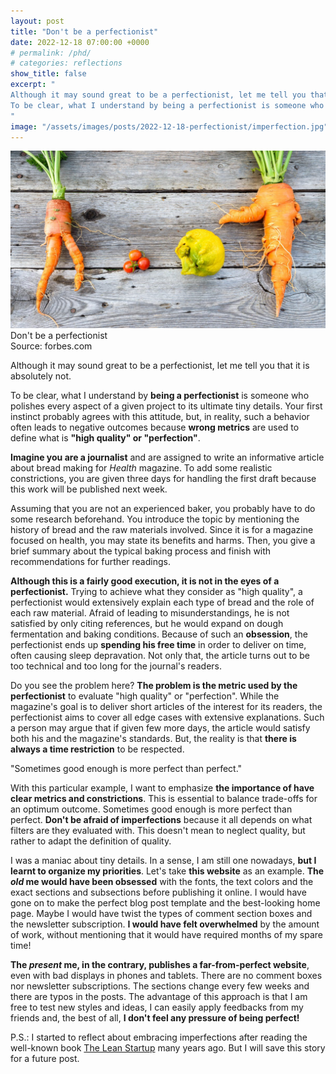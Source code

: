 ```yaml
---
layout: post
title: "Don't be a perfectionist"
date: 2022-12-18 07:00:00 +0000
# permalink: /phd/
# categories: reflections
show_title: false
excerpt: "
Although it may sound great to be a perfectionist, let me tell you that it is absolutely not.
To be clear, what I understand by being a perfectionist is someone who polishes every aspect of a given project to its ultimate tiny details.
"
image: "/assets/images/posts/2022-12-18-perfectionist/imperfection.jpg"
---
```


<div class="cover-image">
  <div class="image-container">
    <img src="/assets/images/posts/2022-12-18-perfectionist/imperfection.jpg">
  </div>
  <div class="image-text">
    <div class="main-title">Don't be a perfectionist</div>
  </div>
  <div class="image-caption">Source: forbes.com</div>
</div>

Although it may sound great to be a perfectionist, let me tell you that it is absolutely not.

To be clear, what I understand by **being a perfectionist** is someone who polishes every aspect of a given project to its ultimate tiny details.
Your first instinct probably agrees with this attitude, but, in reality, such a behavior often leads to negative outcomes because **wrong metrics** are used to define what is **"high quality" or "perfection"**.

**Imagine you are a journalist** and are assigned to write an informative article about bread making for _Health_ magazine.
To add some realistic constrictions, you are given three days for handling the first draft because this work will be published next week.

Assuming that you are not an experienced baker, you probably have to do some research beforehand.
You introduce the topic by mentioning the history of bread and the raw materials involved.
Since it is for a magazine focused on health, you may state its benefits and harms.
Then, you give a brief summary about the typical baking process and finish with recommendations for further readings.

**Although this is a fairly good execution, it is not in the eyes of a perfectionist.**
Trying to achieve what they consider as "high quality", a perfectionist would extensively explain each type of bread and the role of each raw material.
Afraid of leading to misunderstandings, he is not satisfied by only citing references, but he would expand on dough fermentation and baking conditions.
Because of such an **obsession**, the perfectionist ends up **spending his free time** in order to deliver on time, often causing sleep depravation.
Not only that, the article turns out to be too technical and too long for the journal's readers.

Do you see the problem here? **The problem is the metric used by the perfectionist** to evaluate "high quality" or "perfection".
While the magazine's goal is to deliver short articles of the interest for its readers, the perfectionist aims to cover all edge cases with extensive explanations.
Such a person may argue that if given few more days, the article would satisfy both his and the magazine's standards.
But, the reality is that **there is always a time restriction** to be respected.

<div class="quote-container">
  <div class="quote">
    "Sometimes good enough is more perfect than perfect."
  </div>
</div>

With this particular example, I want to emphasize **the importance of have clear metrics and constrictions**.
This is essential to balance trade-offs for an optimum outcome.
Sometimes good enough is more perfect than perfect.
**Don't be afraid of imperfections** because it all depends on what filters are they evaluated with.
This doesn't mean to neglect quality, but rather to adapt the definition of quality.
 
I was a maniac about tiny details.
In a sense, I am still one nowadays, **but I learnt to organize my priorities**.
Let's take **this website** as an example.
**The _old_ me would have been obsessed** with the fonts, the text colors and the exact sections and subsections before publishing it online.
I would have gone on to make the perfect blog post template and the best-looking home page.
Maybe I would have twist the types of comment section boxes and the newsletter subscription.
**I would have felt overwhelmed** by the amount of work, without mentioning that it would have required months of my spare time! 
 
**The _present_ me, in the contrary, publishes a far-from-perfect website**, even with bad displays in phones and tablets.
There are no comment boxes nor newsletter subscriptions.
The sections change every few weeks and there are typos in the posts.
The advantage of this approach is that I am free to test new styles and ideas, I can easily apply feedbacks from my friends and, the best of all, **I don't feel any pressure of being perfect!**

P.S.: I started to reflect about embracing imperfections after reading the well-known book <a href="https://theleanstartup.com/" target="_blank">The Lean Startup</a> many years ago.
But I will save this story for a future post.
